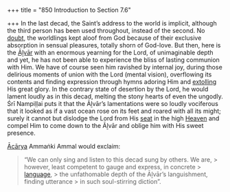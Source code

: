 +++
title = "850 Introduction to Section 7.6"

+++
In the last decad, the Saint’s address to the world is implicit, although the third person has been used throughout, instead of the second. No [doubt](/definition/doubt#history "show doubt definitions"), the worldlings kept aloof from God because of their exclusive absorption in sensual pleasures, totally shorn of God-love. But then, here is the [Āḻvār](/definition/aḻvar#vaishnavism "show Āḻvār definitions") with an enormous yearning for the Lord, of unimaginable depth and yet, he has not been able to experience the bliss of lasting communion with Him. We have of course seen him ravished by internal joy, during those delirious moments of union with the Lord (mental vision), overflowing its contents and finding expression through hymns adoring Him and [extolling](/definition/extolling#history "show extolling definitions") His great glory. In the contrary state of desertion by the Lord, he would lament loudly as in this decad, melting the stony hearts of even the ungodly. Śrī Nampiḷḷai puts it that the Āḻvār’s lamentations were so loudly vociferous that it looked as if a vast ocean rose on its feet and roared with all its might; surely it cannot but dislodge the Lord from His [seat](/definition/seat#history "show seat definitions") in the high [Heaven](/definition/heaven#history "show Heaven definitions") and compel Him to come down to the Āḻvār and oblige him with His sweet presence.

[Ācārya](/definition/acarya#vaishnavism "show Ācārya definitions") Ammaṅki Ammal would exclaim:

> “We can only sing and listen to this decad sung by others. We are, > however, least competent to gauge and express, in concrete > [language](/definition/language#history "show language definitions"), > the unfathomable depth of the Āḻvār’s languishment, finding utterance > in such soul-stirring diction”.


